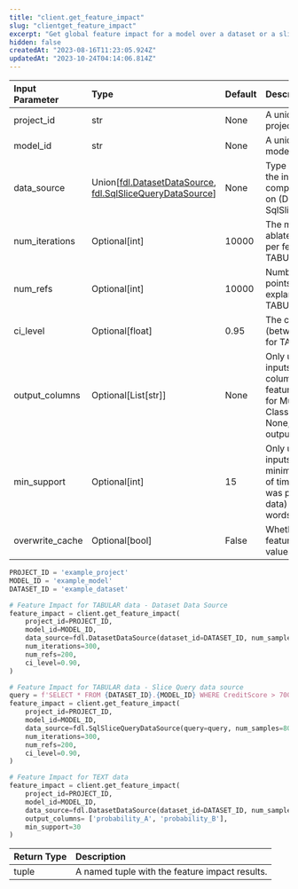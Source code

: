 ```yaml
---
title: "client.get_feature_impact"
slug: "clientget_feature_impact"
excerpt: "Get global feature impact for a model over a dataset or a slice."
hidden: false
createdAt: "2023-08-16T11:23:05.924Z"
updatedAt: "2023-10-24T04:14:06.814Z"
---
```

| Input Parameter | Type                                                                                                                     | Default | Description                                                                                                                                                                      |
| :-------------- | :----------------------------------------------------------------------------------------------------------------------- | :------ | :------------------------------------------------------------------------------------------------------------------------------------------------------------------------------- |
| project_id      | str                                                                                                                      | None    | A unique identifier for the project.                                                                                                                                             |
| model_id        | str                                                                                                                      | None    | A unique identifier for the model.                                                                                                                                               |
| data_source     | Union\[[fdl.DatasetDataSource](ref:fdldatasetdatasource), [fdl.SqlSliceQueryDataSource](ref:fdlsqlslicequerydatasource)] | None    | Type of data source for the input dataset to compute feature impact on (DatasetDataSource or SqlSliceQueryDataSource)                                                            |
| num_iterations  | Optional[int]                                                                                                            | 10000   | The maximum number of ablated model inferences per feature. Used for TABULAR data only.                                                                                          |
| num_refs        | Optional[int]                                                                                                            | 10000   | Number of reference points used in the explanation. Used for TABULAR data only.                                                                                                  |
| ci_level        | Optional[float]                                                                                                          | 0.95    | The confidence level (between 0 and 1). Used for TABULAR data only.                                                                                                              |
| output_columns  | Optional\[List[str]]                                                                                                     | None    | Only used for NLP (TEXT inputs) models. Output column names to compute feature impact on. Useful for Multi-class Classification models. If None, compute for all output columns. |
| min_support     | Optional[int]                                                                                                            | 15      | Only used for NLP (TEXT inputs) models. Specify a minimum support (number of times a specific word was present in the sample data) to retrieve top words. Default to 15.         |
| overwrite_cache | Optional[bool]                                                                                                           | False   | Whether to overwrite the feature impact cached values or not.                                                                                                                    |

```python Usage
PROJECT_ID = 'example_project'
MODEL_ID = 'example_model'
DATASET_ID = 'example_dataset'

# Feature Impact for TABULAR data - Dataset Data Source
feature_impact = client.get_feature_impact(
    project_id=PROJECT_ID,
    model_id=MODEL_ID,
    data_source=fdl.DatasetDataSource(dataset_id=DATASET_ID, num_samples=200),
    num_iterations=300,
    num_refs=200,
    ci_level=0.90,
)

# Feature Impact for TABULAR data - Slice Query data source
query = f'SELECT * FROM {DATASET_ID}.{MODEL_ID} WHERE CreditScore > 700'
feature_impact = client.get_feature_impact(
    project_id=PROJECT_ID,
    model_id=MODEL_ID,
    data_source=fdl.SqlSliceQueryDataSource(query=query, num_samples=80),
    num_iterations=300,
    num_refs=200,
    ci_level=0.90,
)

# Feature Impact for TEXT data
feature_impact = client.get_feature_impact(
    project_id=PROJECT_ID,
    model_id=MODEL_ID,
    data_source=fdl.DatasetDataSource(dataset_id=DATASET_ID, num_samples=50),
    output_columns= ['probability_A', 'probability_B'],
  	min_support=30
)
```

| Return Type | Description                                    |
| :---------- | :--------------------------------------------- |
| tuple       | A named tuple with the feature impact results. |